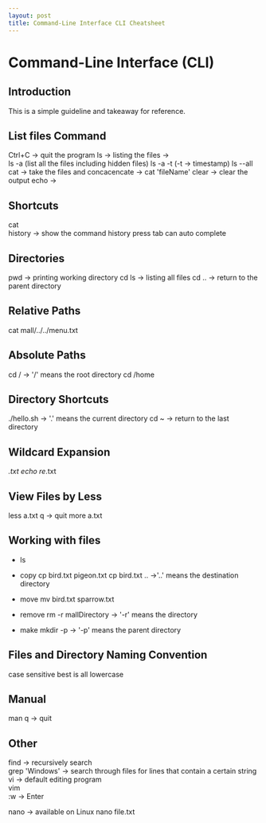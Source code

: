 ```yaml
---
layout: post
title: Command-Line Interface CLI Cheatsheet
---
```


# Command-Line Interface (CLI)

## Introduction
This is a simple guideline and takeaway for reference.

## List files Command
Ctrl+C -> quit the program 
ls -> listing the files ->  
ls -a (list all the files including hidden files)
ls -a -t (-t -> timestamp)
ls --all
cat -> take the files and concacencate -> cat 'fileName'
clear -> clear the output
echo -> 

## Shortcuts
cat <br>
history -> show the command history
press tab can auto complete


## Directories
pwd -> printing working directory
cd
ls -> listing all files
cd .. -> return to the parent directory

## Relative Paths
cat mall/../../menu.txt 

## Absolute Paths
cd / -> '/' means the root directory
cd /home<br>

## Directory Shortcuts
./hello.sh -> '.' means the current directory
cd ~ -> return to the last directory

## Wildcard Expansion
*.txt
echo re*.txt

## View Files by Less
less a.txt
q -> quit
more a.txt

## Working with files
* ls
* copy 
cp bird.txt pigeon.txt
cp bird.txt .. ->'..' means the destination directory 

* move 
mv bird.txt sparrow.txt

* remove 
rm -r mallDirectory -> '-r' means the directory

* make 
mkdir -p -> '-p' means the parent directory

## Files and Directory Naming Convention
case sensitive
best is all lowercase

## Manual 
man
q -> quit

## Other
find -> recursively search<br>
grep 'Windows' -> search through files for lines that contain a certain string<br>
vi -> default editing program<br>
vim<br>
:w -> Enter<br>

nano -> available on Linux
nano file.txt

